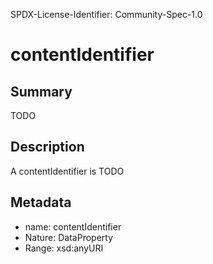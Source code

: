 SPDX-License-Identifier: Community-Spec-1.0

# contentIdentifier

## Summary

TODO

## Description

A contentIdentifier is TODO

## Metadata

- name: contentIdentifier
- Nature: DataProperty
- Range: xsd:anyURI

